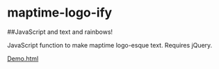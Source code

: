 maptime-logo-ify
================

##JavaScript and text and rainbows!

JavaScript function to make maptime logo-esque text. Requires jQuery.

[Demo.html](https://mattsayler.github.io/maptime-logo-ify/demo.html)
